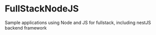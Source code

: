# FullStackNodeJS
Sample applications using Node and JS for fullstack, including nestJS backend framework 
